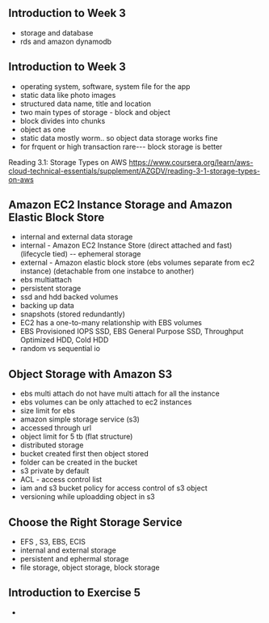## Introduction to Week 3
- storage and database
- rds  and amazon dynamodb

## Introduction to Week 3
- operating system, software, system file for the app
- static data like photo images
- structured data name, title and location
- two main types of storage - block and object
- block divides into chunks
- object as one
- static data mostly worm.. so object data storage works fine
- for frquent or high transaction rare--- block storage is better


Reading 3.1: Storage Types on AWS
https://www.coursera.org/learn/aws-cloud-technical-essentials/supplement/AZGDV/reading-3-1-storage-types-on-aws

## Amazon EC2 Instance Storage and Amazon Elastic Block Store
- internal and external  data storage
- internal - Amazon EC2 Instance Store  (direct  attached and fast) (lifecycle tied) -- ephemeral storage
- external  - Amazon elastic block store (ebs volumes separate from ec2 instance) (detachable from one instabce to another)
- ebs multiattach
- persistent storage
- ssd and hdd backed volumes
- backing up data
- snapshots (stored  redundantly)
- EC2 has a one-to-many relationship with EBS volumes
- EBS Provisioned IOPS SSD, EBS General Purpose SSD, Throughput Optimized HDD, Cold HDD
- random vs sequential io

## Object Storage with Amazon S3
- ebs multi attach do not have multi attach for all the instance
- ebs volumes can be only attached to ec2 instances
- size limit for ebs
- amazon simple storage service (s3)
- accessed through url
- object limit for 5 tb (flat structure)
- distributed storage
- bucket created first then object stored
- folder can be created in the bucket
- s3 private by default
- ACL - access control list
- iam and s3 bucket policy for access control of s3 object
- versioning while uploadding object in s3

## Choose the Right Storage Service
- EFS , S3, EBS, ECIS
- internal and external storage
- persistent and ephermal storage
- file storage, object storage, block storage


## Introduction to Exercise 5
- 











